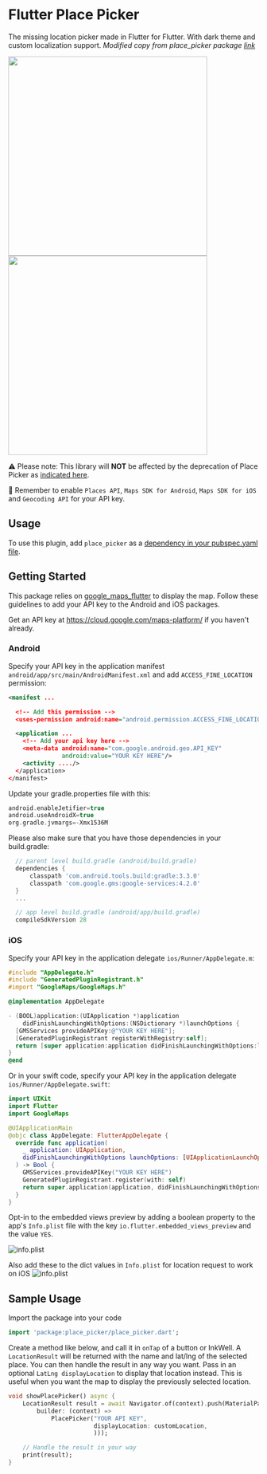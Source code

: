 # Flutter Place Picker

The missing location picker made in Flutter for Flutter. With dark theme and custom localization support. *Modified copy from place_picker package [link](https://github.com/blackmann/locationpicker)*

<p float="left">
  <img src="https://i.ibb.co/yyQRzPx/dark.jpg" width=400 />
  <img src="https://i.ibb.co/Ry7396K/sc2.png" width=400 />
</p>

⚠️ Please note: This library will <b>NOT</b> be affected by the deprecation of Place Picker as [indicated here](https://developers.google.com/places/android-sdk/placepicker).

🍭 Remember to enable `Places API`, `Maps SDK for Android`, `Maps SDK for iOS` and `Geocoding API` for your API key.

## Usage

To use this plugin, add `place_picker` as a [dependency in your pubspec.yaml file](https://flutter.io/platform-plugins/).

## Getting Started

This package relies on [google_maps_flutter](https://github.com/flutter/plugins/tree/master/packages/google_maps_flutter) to display the map. Follow these guidelines to add your API key to the Android and iOS packages.

Get an API key at <https://cloud.google.com/maps-platform/> if you haven't already.

### Android

Specify your API key in the application manifest `android/app/src/main/AndroidManifest.xml` and add `ACCESS_FINE_LOCATION` permission:

```xml
<manifest ...

  <!-- Add this permission -->
  <uses-permission android:name="android.permission.ACCESS_FINE_LOCATION" />

  <application ...
    <!-- Add your api key here -->
    <meta-data android:name="com.google.android.geo.API_KEY"
               android:value="YOUR KEY HERE"/>
    <activity ..../>
  </application>
</manifest>
```

Update your gradle.properties file with this:

```groovy
android.enableJetifier=true
android.useAndroidX=true
org.gradle.jvmargs=-Xmx1536M
```

Please also make sure that you have those dependencies in your build.gradle:

```groovy
  // parent level build.gradle (android/build.gradle)
  dependencies {
      classpath 'com.android.tools.build:gradle:3.3.0'
      classpath 'com.google.gms:google-services:4.2.0'
  }
  ...

  // app level build.gradle (android/app/build.gradle)
  compileSdkVersion 28
```

### iOS

Specify your API key in the application delegate `ios/Runner/AppDelegate.m`:

```objectivec
#include "AppDelegate.h"
#include "GeneratedPluginRegistrant.h"
#import "GoogleMaps/GoogleMaps.h"

@implementation AppDelegate

- (BOOL)application:(UIApplication *)application
    didFinishLaunchingWithOptions:(NSDictionary *)launchOptions {
  [GMSServices provideAPIKey:@"YOUR KEY HERE"];
  [GeneratedPluginRegistrant registerWithRegistry:self];
  return [super application:application didFinishLaunchingWithOptions:launchOptions];
}
@end
```

Or in your swift code, specify your API key in the application delegate `ios/Runner/AppDelegate.swift`:

```swift
import UIKit
import Flutter
import GoogleMaps

@UIApplicationMain
@objc class AppDelegate: FlutterAppDelegate {
  override func application(
    _ application: UIApplication,
    didFinishLaunchingWithOptions launchOptions: [UIApplicationLaunchOptionsKey: Any]?
  ) -> Bool {
    GMSServices.provideAPIKey("YOUR KEY HERE")
    GeneratedPluginRegistrant.register(with: self)
    return super.application(application, didFinishLaunchingWithOptions: launchOptions)
  }
}
```

Opt-in to the embedded views preview by adding a boolean property to the app's `Info.plist` file
with the key `io.flutter.embedded_views_preview` and the value `YES`.

![info.plist](https://i.ibb.co/hWN3Y75/plist.png "Place inside the dict values")

Also add these to the dict values in `Info.plist` for location request to work on iOS
![info.plist](https://i.ibb.co/2Y3X2jY/locationperm.png)

## Sample Usage

Import the package into your code

```dart
import 'package:place_picker/place_picker.dart';
```

Create a method like below, and call it in `onTap` of a button or InkWell. A `LocationResult` will be returned
with the name and lat/lng of the selected place. You can then handle the result in any way you want.
Pass in an optional `LatLng displayLocation` to display that location instead. This is useful when you want the map
to display the previously selected location.

```dart
void showPlacePicker() async {
    LocationResult result = await Navigator.of(context).push(MaterialPageRoute(
        builder: (context) =>
            PlacePicker("YOUR API KEY",
                        displayLocation: customLocation,
                        )));

    // Handle the result in your way
    print(result);
}
```